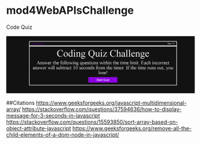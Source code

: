 # mod4WebAPIsChallenge
Code Quiz








![Alt text](./Assets/Images/image.png)

##Citations
https://www.geeksforgeeks.org/javascript-multidimensional-array/
https://stackoverflow.com/questions/37594636/how-to-display-message-for-3-seconds-in-javascript
https://stackoverflow.com/questions/15593850/sort-array-based-on-object-attribute-javascript
https://www.geeksforgeeks.org/remove-all-the-child-elements-of-a-dom-node-in-javascript/